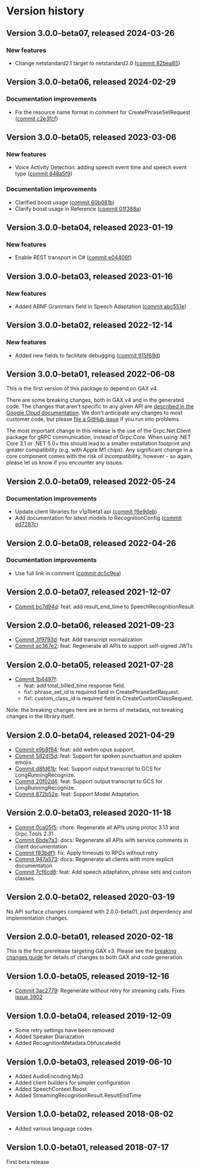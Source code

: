 # Version history

## Version 3.0.0-beta07, released 2024-03-26

### New features

- Change netstandard2.1 target to netstandard2.0 ([commit 82bea85](https://github.com/googleapis/google-cloud-dotnet/commit/82bea850661975b9750ac30753528cc9d2e05240))

## Version 3.0.0-beta06, released 2024-02-29

### Documentation improvements

- Fix the resource name format in comment for CreatePhraseSetRequest ([commit c2e3fcf](https://github.com/googleapis/google-cloud-dotnet/commit/c2e3fcffb4dfaecd7b2d0b160a0b68ded3df80e4))

## Version 3.0.0-beta05, released 2023-03-06

### New features

- Voice Activity Detection: adding speech event time and speech event type ([commit 848a5f9](https://github.com/googleapis/google-cloud-dotnet/commit/848a5f9a6e4754e9eaf1c9ec99767a5ccc7715c0))

### Documentation improvements

- Clarified boost usage ([commit 60b081b](https://github.com/googleapis/google-cloud-dotnet/commit/60b081b2a4bb218dff04d104f6362ce821114f48))
- Clarify boost usage in Reference ([commit 01f388a](https://github.com/googleapis/google-cloud-dotnet/commit/01f388ae2c15423390d6bdb5127e35390b12c03b))

## Version 3.0.0-beta04, released 2023-01-19

### New features

- Enable REST transport in C# ([commit e04406f](https://github.com/googleapis/google-cloud-dotnet/commit/e04406fbc8700134ab6955e5244a5f2924a16a0a))

## Version 3.0.0-beta03, released 2023-01-16

### New features

- Added ABNF Grammars field in Speech Adaptation ([commit abc551e](https://github.com/googleapis/google-cloud-dotnet/commit/abc551e160cef5b1a8e23f8635261521d557a1c0))

## Version 3.0.0-beta02, released 2022-12-14

### New features

- Added new fields to facilitate debugging ([commit 915f69d](https://github.com/googleapis/google-cloud-dotnet/commit/915f69d4306bc74d8c1980c13a87f94290fc7fda))

## Version 3.0.0-beta01, released 2022-06-08

This is the first version of this package to depend on GAX v4.

There are some breaking changes, both in GAX v4 and in the generated
code. The changes that aren't specific to any given API are [described in the Google Cloud
documentation](https://cloud.google.com/dotnet/docs/reference/help/breaking-gax4).
We don't anticipate any changes to most customer code, but please [file a
GitHub issue](https://github.com/googleapis/google-cloud-dotnet/issues/new/choose)
if you run into problems.

The most important change in this release is the use of the Grpc.Net.Client package
for gRPC communication, instead of Grpc.Core. When using .NET Core 3.1 or .NET 5.0+
this should lead to a smaller installation footprint and greater compatibility (e.g.
with Apple M1 chips). Any significant change in a core component comes with the risk
of incompatibility, however - so again, please let us know if you encounter any
issues.


## Version 2.0.0-beta09, released 2022-05-24

### Documentation improvements

- Update client libraries for v1p1beta1 api ([commit f6e9deb](https://github.com/googleapis/google-cloud-dotnet/commit/f6e9deb2fc0e462b27bc347eb537b357bfd1c0f7))
- Add documentation for latest models to RecognitionConfig ([commit ed7287c](https://github.com/googleapis/google-cloud-dotnet/commit/ed7287c8dc25ec0a1f37469b18f4569a478c03e0))

## Version 2.0.0-beta08, released 2022-04-26

### Documentation improvements

- Use full link in comment ([commit dc5c9ea](https://github.com/googleapis/google-cloud-dotnet/commit/dc5c9ea1f05e2b62e62ab9e63ca82e66a4118f97))

## Version 2.0.0-beta07, released 2021-12-07

- [Commit bc7d94d](https://github.com/googleapis/google-cloud-dotnet/commit/bc7d94d): feat: add result_end_time to SpeechRecognitionResult

## Version 2.0.0-beta06, released 2021-09-23

- [Commit 3f9793d](https://github.com/googleapis/google-cloud-dotnet/commit/3f9793d): feat: Add transcript normalization
- [Commit ac367e2](https://github.com/googleapis/google-cloud-dotnet/commit/ac367e2): feat: Regenerate all APIs to support self-signed JWTs

## Version 2.0.0-beta05, released 2021-07-28

- [Commit 1b4497f](https://github.com/googleapis/google-cloud-dotnet/commit/1b4497f):
  - feat: add total_billed_time response field.
  - fix!: phrase_set_id is required field in CreatePhraseSetRequest.
  - fix!: custom_class_id is required field in CreateCustomClassRequest.

Note: the breaking changes here are in terms of metadata, not
breaking changes in the library itself.

## Version 2.0.0-beta04, released 2021-04-29

- [Commit e9b8f84](https://github.com/googleapis/google-cloud-dotnet/commit/e9b8f84): feat: add webm opus support.
- [Commit 582d15d](https://github.com/googleapis/google-cloud-dotnet/commit/582d15d): feat: Support for spoken punctuation and spoken emojis.
- [Commit d8fd61b](https://github.com/googleapis/google-cloud-dotnet/commit/d8fd61b): feat: Support output transcript to GCS for LongRunningRecognize.
- [Commit 20f02d4](https://github.com/googleapis/google-cloud-dotnet/commit/20f02d4): feat: Support output transcript to GCS for LongRunningRecognize.
- [Commit 872b52e](https://github.com/googleapis/google-cloud-dotnet/commit/872b52e): feat: Support Model Adaptation.

## Version 2.0.0-beta03, released 2020-11-18

- [Commit 0ca05f5](https://github.com/googleapis/google-cloud-dotnet/commit/0ca05f5): chore: Regenerate all APIs using protoc 3.13 and Grpc.Tools 2.31
- [Commit 6bde7a3](https://github.com/googleapis/google-cloud-dotnet/commit/6bde7a3): docs: Regenerate all APIs with service comments in client documentation
- [Commit f83bdf1](https://github.com/googleapis/google-cloud-dotnet/commit/f83bdf1): fix: Apply timeouts to RPCs without retry
- [Commit 947a573](https://github.com/googleapis/google-cloud-dotnet/commit/947a573): docs: Regenerate all clients with more explicit documentation
- [Commit 7cf6cd8](https://github.com/googleapis/google-cloud-dotnet/commit/7cf6cd8): feat: Add speech adaptation, phrase sets and custom classes.

## Version 2.0.0-beta02, released 2020-03-19

No API surface changes compared with 2.0.0-beta01, just dependency
and implementation changes.

## Version 2.0.0-beta01, released 2020-02-18

This is the first prerelease targeting GAX v3. Please see the [breaking changes
guide](https://cloud.google.com/dotnet/docs/reference/help/breaking-gax2)
for details of changes to both GAX and code generation.

## Version 1.0.0-beta05, released 2019-12-16

- [Commit 3ac2779](https://github.com/googleapis/google-cloud-dotnet/commit/3ac2779): Regenerate without retry for streaming calls. Fixes [issue 3902](https://github.com/googleapis/google-cloud-dotnet/issues/3902).

## Version 1.0.0-beta04, released 2019-12-09

- Some retry settings have been removed
- Added Speaker Diariazation
- Added RecognitionMetadata.ObfuscatedId

## Version 1.0.0-beta03, released 2019-06-10

- Added AudioEncoding.Mp3
- Added client builders for simpler configuration
- Added SpeechContext.Boost
- Added StreamingRecognitionResult.ResultEndTime

## Version 1.0.0-beta02, released 2018-08-02

- Added various language codes

## Version 1.0.0-beta01, released 2018-07-17

First beta release
